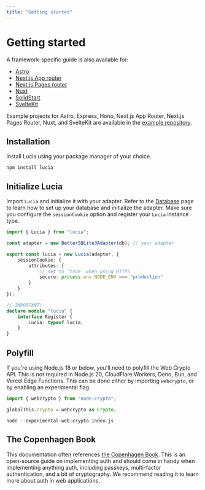 ```yaml
---
title: "Getting started"
---
```


# Getting started

A framework-specific guide is also available for:

-   [Astro](/getting-started/astro)
-   [Next.js App router](/getting-started/nextjs-app)
-   [Next.js Pages router](/getting-started/nextjs-pages)
-   [Nuxt](/getting-started/nuxt)
-   [SolidStart](/getting-started/solidstart)
-   [SvelteKit](/getting-started/sveltekit)

Example projects for Astro, Express, Hono, Next.js App Router, Next.js Pages Router, Nuxt, and SvelteKit are available in the [example repository](https://github.com/lucia-auth/examples).

## Installation

Install Lucia using your package manager of your choice.

```
npm install lucia
```

## Initialize Lucia

Import `Lucia` and initialize it with your adapter. Refer to the [Database](/database) page to learn how to set up your database and initialize the adapter. Make sure you configure the `sessionCookie` option and register your `Lucia` instance type.

```ts
import { Lucia } from "lucia";

const adapter = new BetterSQLite3Adapter(db); // your adapter

export const lucia = new Lucia(adapter, {
	sessionCookie: {
		attributes: {
			// set to `true` when using HTTPS
			secure: process.env.NODE_ENV === "production"
		}
	}
});

// IMPORTANT!
declare module "lucia" {
	interface Register {
		Lucia: typeof lucia;
	}
}
```

## Polyfill

If you're using Node.js 18 or below, you'll need to polyfill the Web Crypto API. This is not required in Node.js 20, CloudFlare Workers, Deno, Bun, and Vercel Edge Functions. This can be done either by importing `webcrypto`, or by enabling an experimental flag.

```ts
import { webcrypto } from "node:crypto";

globalThis.crypto = webcrypto as Crypto;
```

```
node --experimental-web-crypto index.js
```

## The Copenhagen Book

This documentation often references [the Copenhagen Book](https://thecopenhagenbook.com). This is an open-source guide on implementing auth and should come in handy when implementing anything auth, including passkeys, multi-factor authentication, and a bit of cryptography. We recommend reading it to learn more about auth in web applications.
